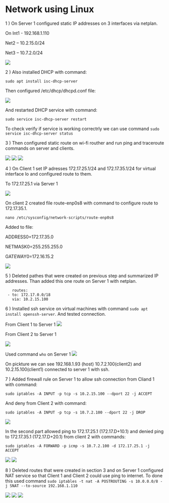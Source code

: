 # Network using Linux

1 ) On Server 1 configured static IP addresses on 3 interfaces via netplan.

On Int1 - 192.168.1.110

Net2 – 10.2.15.0/24

Net3 – 10.7.2.0/24



<img src="images/srv-1-netplan.jpg">

2 ) Also installed DHCP with command:

``sudo apt install isc-dhcp-server``

Then configured /etc/dhcp/dhcpd.conf file:

<img src="images/dhcpd.conf.jpg">

And restarted DHCP service with command:

``sudo service isc-dhcp-server restart``

To check verify if service is working correctrly we can use command ``sudo service isc-dhcp-server status``

3 ) Then configured static route on wi-fi routher and run ping and traceroute commands on server and clients.

<img src="images/ping-from-server.jpg">

<img src="images/ping-client1.jpg">

<img src="images/ping-client2.jpg">

4 ) On Client 1 set IP adresses 172.17.25.1/24 and 172.17.35.1/24 for virtual interface lo and configured route to them.

To 172.17.25.1 via Server 1

<img src="images/trace-client2-lo1.jpg">

On client 2 created file route-enp0s8 with command  to configure route to 172.17.35.1.

``nano /etc/sysconfig/network-scripts/route-enp0s8``

Added to file:

ADDRESS0=172.17.35.0

NETMASK0=255.255.255.0

GATEWAY0=172.16.15.2

<img src="images/trace-client2-lo2.jpg">

5 ) Deleted pathes that were created on previous step and summarized IP addresses. Than added this one route on Server 1 with netplan.

       routes:
     - to: 172.17.0.0/18
       via: 10.2.15.100

6 ) Installed ssh service on virtual machines with command ``sudo apt install openssh-server``. And tested connection.

From Client 1 to Server 1
<img src="images/client1-to-server1.jpg">

From Client 2 to Server 1

<img src="images/client2-to-server1.jpg">

Used command ``who`` on Server 1
<img src="images/who-server1.jpg">

On pickture we can see 192.168.1.93 (host) 10.7.2.100(client2) and 10.2.15.100(client1) connected to server 1 with ssh.

7 ) Added firewall rule on Server 1 to allow ssh connection from Cliand 1 with command:

``sudo iptables -A INPUT -p tcp -s 10.2.15.100 --dport 22 -j ACCEPT``

And deny from Client 2 with command:

``sudo iptables -A INPUT -p tcp -s 10.7.2.100 --dport 22 -j DROP``

<img src="images/iptables1.jpg">

In the second part allowed ping to 172.17.25.1 (172.17.D+10.1) and denied ping to 172.17.35.1 (172.17.D+20.1) from client 2 with commands:

``sudo iptables -A FORWARD -p icmp -s 10.7.2.100 -d 172.17.25.1 -j ACCEPT``

<img src="images/iptables2.jpg">

<img src="images/client2-ping-cl1.jpg">

8 ) Deleted routes that were created in section 3 and on Server 1 configured NAT service so that Client 1 and Client 2 could use ping to internet. To done this used command ``sudo iptables -t nat -A POSTROUTING -s 10.0.0.0/8 -j SNAT --to-source 192.168.1.110``

<img src="images/iptables3.jpg">

<img src="images/ping-cl1-internet.jpg">
<img src="images/ping-cl2-internet.jpg">